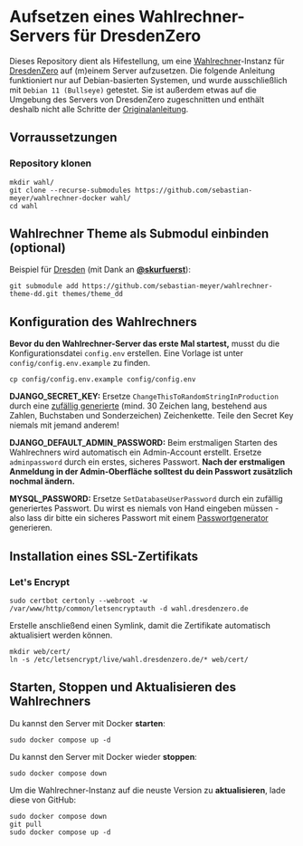 # Aufsetzen eines Wahlrechner-Servers für DresdenZero

Dieses Repository dient als Hifestellung, um eine [Wahlrechner](https://github.com/sebastian-meyer/wahlrechner)-Instanz für [DresdenZero](https://www.dresdenzero.de) auf (m)einem Server aufzusetzen.
Die folgende Anleitung funktioniert nur auf Debian-basierten Systemen, und wurde ausschließlich mit `Debian 11 (Bullseye)` getestet.
Sie ist außerdem etwas auf die Umgebung des Servers von DresdenZero zugeschnitten und enthält deshalb nicht alle Schritte der [Originalanleitung](https://github.com/wahlrechner/server).

## Vorraussetzungen

### Repository klonen

```
mkdir wahl/
git clone --recurse-submodules https://github.com/sebastian-meyer/wahlrechner-docker wahl/
cd wahl
```

## Wahlrechner Theme als Submodul einbinden (optional)

Beispiel für [Dresden](https://github.com/sebastian-meyer/wahlrechner-theme-dd.git) (mit Dank an **[@skurfuerst](https://github.com/skurfuerst)**):

```
git submodule add https://github.com/sebastian-meyer/wahlrechner-theme-dd.git themes/theme_dd
```

## Konfiguration des Wahlrechners

**Bevor du den Wahlrechner-Server das erste Mal startest,** musst du die Konfigurationsdatei `config.env` erstellen. Eine Vorlage ist unter `config/config.env.example` zu finden.

```
cp config/config.env.example config/config.env
```

**DJANGO_SECRET_KEY:** Ersetze `ChangeThisToRandomStringInProduction` durch eine [zufällig generierte](https://1password.com/de/password-generator/) (mind. 30 Zeichen lang, bestehend aus Zahlen, Buchstaben und Sonderzeichen) Zeichenkette. Teile den Secret Key niemals mit jemand anderem!

**DJANGO_DEFAULT_ADMIN_PASSWORD:** Beim erstmaligen Starten des Wahlrechners wird automatisch ein Admin-Account erstellt. Ersetze `adminpassword` durch ein erstes, sicheres Passwort. **Nach der erstmaligen Anmeldung in der Admin-Oberfläche solltest du dein Passwort zusätzlich nochmal ändern.**

**MYSQL_PASSWORD:** Ersetze `SetDatabaseUserPassword` durch ein zufällig generiertes Passwort. Du wirst es niemals von Hand eingeben müssen - also lass dir bitte ein sicheres Passwort mit einem [Passwortgenerator](https://1password.com/de/password-generator/) generieren.

## Installation eines SSL-Zertifikats

### Let's Encrypt

```
sudo certbot certonly --webroot -w /var/www/http/common/letsencryptauth -d wahl.dresdenzero.de
```

Erstelle anschließend einen Symlink, damit die Zertifikate automatisch aktualisiert werden können.

```
mkdir web/cert/
ln -s /etc/letsencrypt/live/wahl.dresdenzero.de/* web/cert/
```

## Starten, Stoppen und Aktualisieren des Wahlrechners

Du kannst den Server mit Docker **starten**:

```
sudo docker compose up -d
```

Du kannst den Server mit Docker wieder **stoppen**:

```
sudo docker compose down
```

Um die Wahlrechner-Instanz auf die neuste Version zu **aktualisieren**, lade diese von GitHub:

```
sudo docker compose down
git pull
sudo docker compose up -d
```
